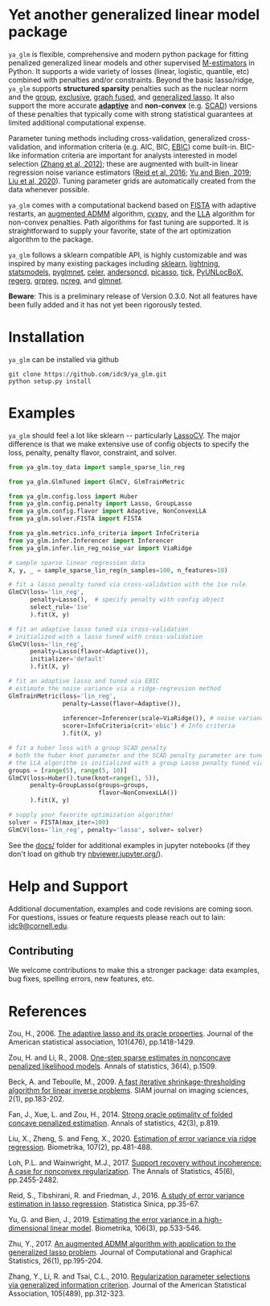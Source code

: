 # Yet another generalized linear model package


`ya_glm` is flexible, comprehensive and modern python package for fitting penalized generalized linear models and other supervised [M-estimators](https://en.wikipedia.org/wiki/M-estimator) in Python. It supports a wide variety of losses (linear, logistic, quantile, etc) combined with penalties and/or constraints. Beyond the basic lasso/ridge, `ya_glm` supports  **structured sparsity** penalties such as the nuclear norm and the [group](https://rss.onlinelibrary.wiley.com/doi/pdfdirect/10.1111/j.1467-9868.2005.00532.x?casa_token=wN_F5iYwNK4AAAAA:4PVnAz4icP5hR9FIRviV0zqnp_QAibv55uYkptKQKezvDoqtMzrSpFyHh15lL4IO1yFJ3Sfl4OwOuA), [exclusive](https://projecteuclid.org/journals/electronic-journal-of-statistics/volume-11/issue-2/Within-group-variable-selection-through-the-Exclusive-Lasso/10.1214/17-EJS1317.full), [graph fused](https://arxiv.org/pdf/1505.06475.pdf), and [generalized lasso](https://www.stat.cmu.edu/~ryantibs/papers/genlasso.pdf). It also support the more accurate **[adaptive](http://users.stat.umn.edu/~zouxx019/Papers/adalasso.pdf)** and **non-convex** (e.g. [SCAD](https://fan.princeton.edu/papers/01/penlike.pdf)) versions of these penalties that typically come with strong statistical guarantees at limited additional computational expense. 

Parameter tuning methods including cross-validation, generalized cross-validation, and information criteria (e.g. AIC, BIC, [EBIC](https://www.jstor.org/stable/20441500)) come built-in. BIC-like information criteria are important for analysts interested in model selection [(Zhang et al, 2012)](https://www.tandfonline.com/doi/abs/10.1198/jasa.2009.tm08013); these are augmented with built-in linear regression noise variance estimators ([Reid et al, 2016](https://www.jstor.org/stable/pdf/24721190.pdf?casa_token=wVML37DFzk4AAAAA:PCPZH8z98S_ZDNMyFxtec9-ZsIx73xoxDgWJUEObeJooVLwMWhOAn_Tnf2GQGL3H36XAROk5P08aNGcDnJUG95ahVwe1F57AsJg0_kxntX4UIoSoEAk); [Yu and Bien, 2019](https://academic.oup.com/biomet/article/106/3/533/5498375?casa_token=MSUn8MK2SgYAAAAA:r1tkX7-qUE7RIndcJk4_mfKUcuo3SuPImBy8pLX7H5rTA8cp_-7pUn-XzZzpAJuT_Blr8xmLFjvd); [Liu et al, 2020](https://academic.oup.com/biomet/article/107/2/481/5716270?casa_token=EYC-Z7uyoScAAAAA:6kQhSHg6NJEDWKAgJobCfV_HwNxa5uSWD38hzjW8zUj33n8EUJgzPWuT6yiVUVwmgVMook0oUajW)). Tuning parameter grids are automatically created from the data whenever possible.

`ya_glm` comes with a computational backend based on [FISTA](https://epubs.siam.org/doi/pdf/10.1137/080716542?casa_token=cjyK5OxcbSoAAAAA:lQOp0YAVKIOv2-vgGUd_YrnZC9VhbgWvZgj4UPbgfw8I7NV44K82vbIu0oz2-xAACBz9k0Lclw) with adaptive restarts, an [augmented ADMM](https://www.tandfonline.com/doi/full/10.1080/10618600.2015.1114491) algorithm, [cvxpy](https://www.cvxpy.org/index.html), and the [LLA](https://www.ncbi.nlm.nih.gov/pmc/articles/PMC4295817/) algorithm for non-convex penalties. Path algorithms for fast tuning are supported. It is straightforward to supply your favorite, state of the art optimization algorithm to the package.


`ya_glm` follows a sklearn compatible API, is highly customizable and was inspired by many existing packages including [sklearn](https://scikit-learn.org/stable/), [lightning](https://github.com/scikit-learn-contrib/lightning), [statsmodels](https://www.statsmodels.org/), [pyglmnet](https://github.com/glm-tools/pyglmnet), [celer](https://github.com/mathurinm/celer), [andersoncd](https://github.com/mathurinm/andersoncd), [picasso](https://github.com/jasonge27/picasso), [tick](https://github.com/X-DataInitiative/tick), [PyUNLocBoX](https://github.com/epfl-lts2/pyunlocbox), [regerg](https://github.com/regreg/regreg), [grpreg](https://github.com/pbreheny/grpreg), [ncreg](https://cran.r-project.org/web/packages/ncvreg/index.html), and [glmnet](https://glmnet.stanford.edu/articles/glmnet.html).


 **Beware**: This is a preliminary release of Version 0.3.0. Not all features have been fully added and it has not yet been rigorously tested.


# Installation
`ya_glm` can be installed via github
```
git clone https://github.com/idc9/ya_glm.git
python setup.py install
```


# Examples

`ya_glm` should feel a lot like sklearn -- particularly [LassoCV](https://scikit-learn.org/stable/modules/generated/sklearn.linear_model.LassoCV.html). The major difference is that we make extensive use of config objects to specify the loss, penalty, penalty flavor, constraint, and solver.


```python
from ya_glm.toy_data import sample_sparse_lin_reg

from ya_glm.GlmTuned import GlmCV, GlmTrainMetric

from ya_glm.config.loss import Huber
from ya_glm.config.penalty import Lasso, GroupLasso
from ya_glm.config.flavor import Adaptive, NonConvexLLA
from ya_glm.solver.FISTA import FISTA

from ya_glm.metrics.info_criteria import InfoCriteria
from ya_glm.infer.Inferencer import Inferencer
from ya_glm.infer.lin_reg_noise_var import ViaRidge

# sample sparse linear regression data
X, y, _ = sample_sparse_lin_reg(n_samples=100, n_features=10)

# fit a lasso penalty tuned via cross-validation with the 1se rule
GlmCV(loss='lin_reg',
      penalty=Lasso(),  # specify penalty with config object
      select_rule='1se'
      ).fit(X, y)

# fit an adaptive lasso tuned via cross-validation
# initialized with a lasso tuned with cross-validation
GlmCV(loss='lin_reg',
      penalty=Lasso(flavor=Adaptive()), 
      initializer='default'
      ).fit(X, y)

# fit an adaptive lasso and tuned via EBIC
# estimate the noise variance via a ridge-regression method
GlmTrainMetric(loss='lin_reg',
               penalty=Lasso(flavor=Adaptive()),
               
               inferencer=Inferencer(scale=ViaRidge()), # noise variance estimator
               scorer=InfoCriteria(crit='ebic') # Info criteria
               ).fit(X, y)

# fit a huber loss with a group SCAD penalty
# both the huber knot parameter and the SCAD penalty parameter are tuned with CV
# the LLA algorithm is initialized with a group Lasso penalty tuned via cross-validation
groups = [range(5), range(5, 10)]
GlmCV(loss=Huber().tune(knot=range(1, 5)),
      penalty=GroupLasso(groups=groups,
                         flavor=NonConvexLLA())
      ).fit(X, y)

# supply your favorite optimization algorithm!
solver = FISTA(max_iter=100)
GlmCV(loss='lin_reg', penalty='lasso', solver= solver)
```


See the [docs/](docs/) folder for additional examples in jupyter notebooks (if they don't load on github try [nbviewer.jupyter.org/](https://nbviewer.jupyter.org/)).


# Help and Support

Additional documentation, examples and code revisions are coming soon.
For questions, issues or feature requests please reach out to Iain:
idc9@cornell.edu.



## Contributing

We welcome contributions to make this a stronger package: data examples,
bug fixes, spelling errors, new features, etc.


# References


Zou, H., 2006. [The adaptive lasso and its oracle properties](http://users.stat.umn.edu/~zouxx019/Papers/adalasso.pdf). Journal of the American statistical association, 101(476), pp.1418-1429.

Zou, H. and Li, R., 2008. [One-step sparse estimates in nonconcave penalized likelihood models](http://www.personal.psu.edu/ril4/research/AOS0316.pdf). Annals of statistics, 36(4), p.1509.

Beck, A. and Teboulle, M., 2009. [A fast iterative shrinkage-thresholding algorithm for linear inverse problems](https://epubs.siam.org/doi/pdf/10.1137/080716542?casa_token=cjyK5OxcbSoAAAAA:lQOp0YAVKIOv2-vgGUd_YrnZC9VhbgWvZgj4UPbgfw8I7NV44K82vbIu0oz2-xAACBz9k0Lclw). SIAM journal on imaging sciences, 2(1), pp.183-202.

Fan, J., Xue, L. and Zou, H., 2014. [Strong oracle optimality of folded concave penalized estimation](https://www.ncbi.nlm.nih.gov/pmc/articles/PMC4295817/). Annals of statistics, 42(3), p.819.


Liu, X., Zheng, S. and Feng, X., 2020. [Estimation of error variance via ridge regression](https://academic.oup.com/biomet/article/107/2/481/5716270?casa_token=EYC-Z7uyoScAAAAA:6kQhSHg6NJEDWKAgJobCfV_HwNxa5uSWD38hzjW8zUj33n8EUJgzPWuT6yiVUVwmgVMook0oUajW). Biometrika, 107(2), pp.481-488.


Loh, P.L. and Wainwright, M.J., 2017. [Support recovery without incoherence: A case for nonconvex regularization](https://projecteuclid.org/journals/annals-of-statistics/volume-45/issue-6/Support-recovery-without-incoherence-A-case-for-nonconvex-regularization/10.1214/16-AOS1530.pdf). The Annals of Statistics, 45(6), pp.2455-2482.

Reid, S., Tibshirani, R. and Friedman, J., 2016. [A study of error variance estimation in lasso regression](https://www.jstor.org/stable/pdf/24721190.pdf?casa_token=wVML37DFzk4AAAAA:PCPZH8z98S_ZDNMyFxtec9-ZsIx73xoxDgWJUEObeJooVLwMWhOAn_Tnf2GQGL3H36XAROk5P08aNGcDnJUG95ahVwe1F57AsJg0_kxntX4UIoSoEAk). Statistica Sinica, pp.35-67.

Yu, G. and Bien, J., 2019. [Estimating the error variance in a high-dimensional linear model](https://academic.oup.com/biomet/article/106/3/533/5498375?casa_token=MSUn8MK2SgYAAAAA:r1tkX7-qUE7RIndcJk4_mfKUcuo3SuPImBy8pLX7H5rTA8cp_-7pUn-XzZzpAJuT_Blr8xmLFjvd). Biometrika, 106(3), pp.533-546.

Zhu, Y., 2017. [An augmented ADMM algorithm with application to the generalized lasso problem](https://www.tandfonline.com/doi/full/10.1080/10618600.2015.1114491). Journal of Computational and Graphical Statistics, 26(1), pp.195-204.

Zhang, Y., Li, R. and Tsai, C.L., 2010. [Regularization parameter selections via generalized information criterion](https://www.tandfonline.com/doi/abs/10.1198/jasa.2009.tm08013). Journal of the American Statistical Association, 105(489), pp.312-323.